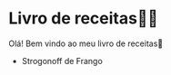 # Livro de receitas:woman_cook:

Olá! Bem vindo ao meu livro de receitas:wave:

- Strogonoff de Frango

